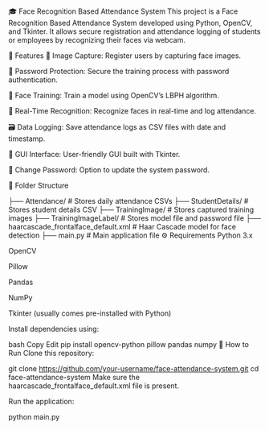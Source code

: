 🎓 Face Recognition Based Attendance System
This project is a Face Recognition Based Attendance System developed using Python, OpenCV, and Tkinter. It allows secure registration and attendance logging of students or employees by recognizing their faces via webcam.

📌 Features
📸 Image Capture: Register users by capturing face images.

🔐 Password Protection: Secure the training process with password authentication.

🧠 Face Training: Train a model using OpenCV’s LBPH algorithm.

🎯 Real-Time Recognition: Recognize faces in real-time and log attendance.

🗃️ Data Logging: Save attendance logs as CSV files with date and timestamp.

📅 GUI Interface: User-friendly GUI built with Tkinter.

🔁 Change Password: Option to update the system password.

📂 Folder Structure

├── Attendance/                 # Stores daily attendance CSVs
├── StudentDetails/            # Stores student details CSV
├── TrainingImage/             # Stores captured training images
├── TrainingImageLabel/        # Stores model file and password file
├── haarcascade_frontalface_default.xml  # Haar Cascade model for face detection
├── main.py                    # Main application file
⚙️ Requirements
Python 3.x

OpenCV

Pillow

Pandas

NumPy

Tkinter (usually comes pre-installed with Python)

Install dependencies using:

bash
Copy
Edit
pip install opencv-python pillow pandas numpy
🚀 How to Run
Clone this repository:


git clone https://github.com/your-username/face-attendance-system.git
cd face-attendance-system
Make sure the haarcascade_frontalface_default.xml file is present.

Run the application:


python main.py
